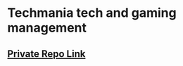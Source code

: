 # Techmania tech and gaming management

## [ Private Repo Link](https://classroom.github.com/a/ehOGNGkI)
